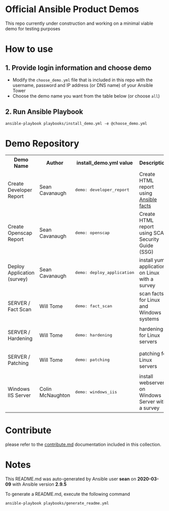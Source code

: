 # Official Ansible Product Demos

This repo currently under construction and working on a minimal viable demo for testing purposes

# How to use

## 1. Provide login information and choose demo

  - Modify the `choose_demo.yml` file that is included in this repo with the username, password and IP address (or DNS name) of your Ansible Tower
  - Choose the demo name you want from the table below (or choose `all`)

## 2. Run Ansible Playbook

```
ansible-playbook playbooks/install_demo.yml -e @choose_demo.yml
```

# Demo Repository

<table>
  <tr>
    <th>Demo Name</th>
    <th>Author</th>
    <th>install_demo.yml value</th>
    <th>Description</th>
    <th>Video Walkthrough</th>
    <th>Workshop Types</th>
  </tr>

  <tr>
    <td>Create Developer Report</td>
    <td>Sean Cavanaugh</td>
    <td><pre>demo: developer_report</pre></td>
    <td>Create HTML report using <a href="https://docs.ansible.com/ansible/latest/user_guide/playbooks_variables.html#variables-discovered-from-systems-facts">Ansible facts</a></td>
    <td>Not available </td>
    <td><ul><li>f5</li><li>rhel</li></ul></td>
  </tr>
  <tr>
    <td>Create Openscap Report</td>
    <td>Sean Cavanaugh</td>
    <td><pre>demo: openscap</pre></td>
    <td>Create HTML report using SCAP Security Guide (SSG)</td>
    <td>Not available </td>
    <td><ul><li>f5</li><li>rhel</li></ul></td>
  </tr>
  <tr>
    <td>Deploy Application (survey)</td>
    <td>Sean Cavanaugh</td>
    <td><pre>demo: deploy_application</pre></td>
    <td>install yum applications on Linux with a survey</td>
    <td><a href="https://www.youtube.com/watch?v=pU8ZgSBuEJw&list=PLdu06OJoEf2bp-PNtxPP_2n7Avkax8TED">Video Link</a></td>
    <td><ul><li>f5</li><li>rhel</li></ul></td>
  </tr>
  <tr>
    <td>SERVER / Fact Scan</td>
    <td>Will Tome</td>
    <td><pre>demo: fact_scan</pre></td>
    <td>scan facts for Linux and Windows systems</td>
    <td>Not available </td>
    <td><ul><li>f5</li><li>rhel</li><li>windows</li></ul></td>
  </tr>
  <tr>
    <td>SERVER / Hardening</td>
    <td>Will Tome</td>
    <td><pre>demo: hardening</pre></td>
    <td>hardening for Linux servers</td>
    <td>Not available </td>
    <td><ul><li>f5</li><li>rhel</li></ul></td>
  </tr>
  <tr>
    <td>SERVER / Patching</td>
    <td>Will Tome</td>
    <td><pre>demo: patching</pre></td>
    <td>patching for Linux servers</td>
    <td>Not available </td>
    <td><ul><li>f5</li><li>rhel</li></ul></td>
  </tr>
  <tr>
    <td>Windows IIS Server</td>
    <td>Colin McNaughton</td>
    <td><pre>demo: windows_iis</pre></td>
    <td>install webserver on Windows Server with a survey</td>
    <td>Not available </td>
    <td><ul><li>windows</li></ul></td>
  </tr>
</table>

# Contribute

please refer to the [contribute.md](docs/contribute.md) documentation included in this collection.

# Notes

This README.md was auto-generated by Ansible user **sean** on **2020-03-09** with Ansible version **2.9.5**

To generate a README.md, execute the following command

```
ansible-playbook playbooks/generate_readme.yml
```
